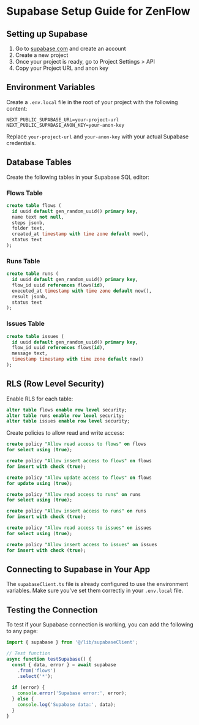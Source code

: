 # Supabase Setup Guide for ZenFlow

## Setting up Supabase

1. Go to [supabase.com](https://supabase.com/) and create an account
2. Create a new project
3. Once your project is ready, go to Project Settings > API
4. Copy your Project URL and anon key

## Environment Variables

Create a `.env.local` file in the root of your project with the following content:

```env
NEXT_PUBLIC_SUPABASE_URL=your-project-url
NEXT_PUBLIC_SUPABASE_ANON_KEY=your-anon-key
```

Replace `your-project-url` and `your-anon-key` with your actual Supabase credentials.

## Database Tables

Create the following tables in your Supabase SQL editor:

### Flows Table

```sql
create table flows (
  id uuid default gen_random_uuid() primary key,
  name text not null,
  steps jsonb,
  folder text,
  created_at timestamp with time zone default now(),
  status text
);
```

### Runs Table

```sql
create table runs (
  id uuid default gen_random_uuid() primary key,
  flow_id uuid references flows(id),
  executed_at timestamp with time zone default now(),
  result jsonb,
  status text
);
```

### Issues Table

```sql
create table issues (
  id uuid default gen_random_uuid() primary key,
  flow_id uuid references flows(id),
  message text,
  timestamp timestamp with time zone default now()
);
```

## RLS (Row Level Security)

Enable RLS for each table:

```sql
alter table flows enable row level security;
alter table runs enable row level security;
alter table issues enable row level security;
```

Create policies to allow read and write access:

```sql
create policy "Allow read access to flows" on flows
for select using (true);

create policy "Allow insert access to flows" on flows
for insert with check (true);

create policy "Allow update access to flows" on flows
for update using (true);

create policy "Allow read access to runs" on runs
for select using (true);

create policy "Allow insert access to runs" on runs
for insert with check (true);

create policy "Allow read access to issues" on issues
for select using (true);

create policy "Allow insert access to issues" on issues
for insert with check (true);
```

## Connecting to Supabase in Your App

The `supabaseClient.ts` file is already configured to use the environment variables. Make sure you've set them correctly in your `.env.local` file.

## Testing the Connection

To test if your Supabase connection is working, you can add the following to any page:

```typescript
import { supabase } from '@/lib/supabaseClient';

// Test function
async function testSupabase() {
  const { data, error } = await supabase
    .from('flows')
    .select('*');
    
  if (error) {
    console.error('Supabase error:', error);
  } else {
    console.log('Supabase data:', data);
  }
}
```